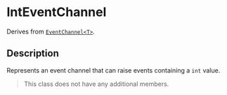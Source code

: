 # IntEventChannel

Derives from [`EventChannel<T>`](event-channel-generic.md).

## Description

Represents an event channel that can raise events containing a `int` value.

> This class does not have any additional members.